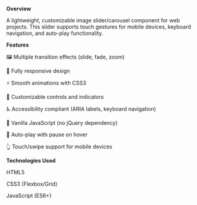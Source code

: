**Overview**

A lightweight, customizable image slider/carousel component for web projects. This slider supports touch gestures for mobile devices, keyboard navigation, and auto-play functionality.

**Features**

🖼️ Multiple transition effects (slide, fade, zoom)

📱 Fully responsive design

⚡ Smooth animations with CSS3

🎨 Customizable controls and indicators

♿ Accessibility compliant (ARIA labels, keyboard navigation)

🚀 Vanilla JavaScript (no jQuery dependency)

🔄 Auto-play with pause on hover

👆 Touch/swipe support for mobile devices

**Technologies Used**

HTML5

CSS3 (Flexbox/Grid)

JavaScript (ES6+)


